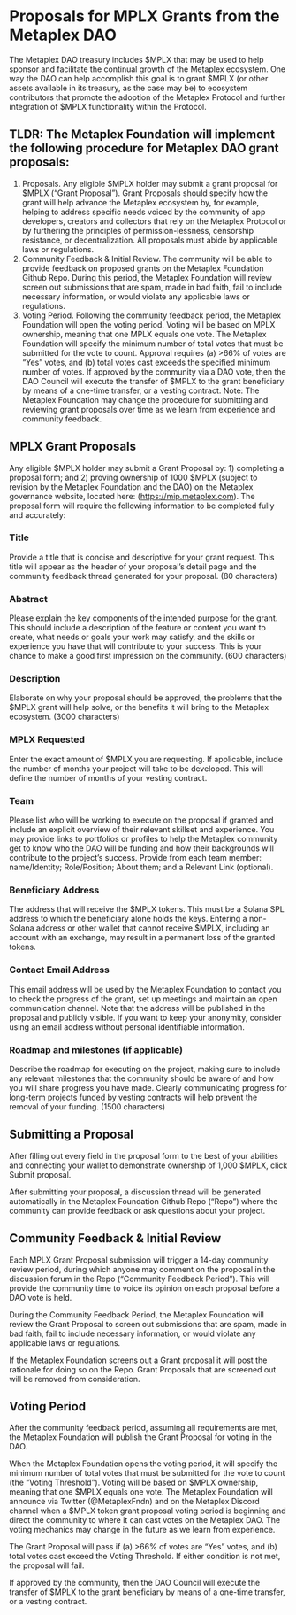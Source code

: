 # Proposals for MPLX Grants from the Metaplex DAO

The Metaplex DAO treasury includes $MPLX that may be used to help sponsor and facilitate the continual growth of the Metaplex ecosystem. One way the DAO can help accomplish this goal is to grant $MPLX (or other assets available in its treasury, as the case may be) to ecosystem contributors that promote the adoption of the Metaplex Protocol and further integration of $MPLX functionality within the Protocol.

## TLDR: The Metaplex Foundation will implement the following procedure for Metaplex DAO grant proposals:

1. Proposals. Any eligible $MPLX holder may submit a grant proposal for $MPLX (“Grant Proposal”). Grant Proposals should specify how the grant will help advance the Metaplex ecosystem by, for example, helping to address specific needs voiced by the community of app developers, creators and collectors that rely on the Metaplex Protocol or by furthering the principles of permission-lessness, censorship resistance, or decentralization. All proposals must abide by applicable laws or regulations.
2. Community Feedback & Initial Review. The community will be able to provide feedback on proposed grants on the Metaplex Foundation Github Repo. During this period, the Metaplex Foundation will review screen out submissions that are spam, made in bad faith, fail to include necessary information, or would violate any applicable laws or regulations.
3. Voting Period. Following the community feedback period, the Metaplex Foundation will open the voting period. Voting will be based on MPLX ownership, meaning that one MPLX equals one vote. The Metaplex Foundation will specify the minimum number of total votes that must be submitted for the vote to count. Approval requires (a) >66% of votes are “Yes” votes, and (b) total votes cast exceeds the specified minimum number of votes.
If approved by the community via a DAO vote, then the DAO Council will execute the transfer of $MPLX to the grant beneficiary by means of a one-time transfer, or a vesting contract.
Note: The Metaplex Foundation may change the procedure for submitting and reviewing grant proposals over time as we learn from experience and community feedback.

## MPLX Grant Proposals

Any eligible $MPLX holder may submit a Grant Proposal by: 1) completing a proposal form; and 2) proving ownership of 1000 $MPLX (subject to revision by the Metaplex Foundation and the DAO) on the Metaplex governance website, located here: (https://mip.metaplex.com).
The proposal form will require the following information to be completed fully and accurately:

### Title

Provide a title that is concise and descriptive for your grant request. This title will appear as the header of your proposal’s detail page and the community feedback thread generated for your proposal. (80 characters)

### Abstract

Please explain the key components of the intended purpose for the grant. This should include a description of the feature or content you want to create, what needs or goals your work may satisfy, and the skills or experience you have that will contribute to your success. This is your chance to make a good first impression on the community. (600 characters)

### Description

Elaborate on why your proposal should be approved, the problems that the $MPLX grant will help solve, or the benefits it will bring to the Metaplex ecosystem. (3000 characters)

### MPLX Requested

Enter the exact amount of $MPLX you are requesting. If applicable, include the number of months your project will take to be developed. This will define the number of months of your vesting contract.

### Team

Please list who will be working to execute on the proposal if granted and include an explicit overview of their relevant skillset and experience. You may provide links to portfolios or profiles to help the Metaplex community get to know who the DAO will be funding and how their backgrounds will contribute to the project’s success. Provide from each team member: name/Identity; Role/Position; About them; and a Relevant Link (optional).

### Beneficiary Address

The address that will receive the $MPLX tokens. This must be a Solana SPL address to which the beneficiary alone holds the keys. Entering a non-Solana address or other wallet that cannot receive $MPLX, including an account with an exchange, may result in a permanent loss of the granted tokens.

### Contact Email Address

This email address will be used by the Metaplex Foundation to contact you to check the progress of the grant, set up meetings and maintain an open communication channel. Note that the address will be published in the proposal and publicly visible. If you want to keep your anonymity, consider using an email address without personal identifiable information.

### Roadmap and milestones (if applicable)

Describe the roadmap for executing on the project, making sure to include any relevant milestones that the community should be aware of and how you will share progress you have made. Clearly communicating progress for long-term projects funded by vesting contracts will help prevent the removal of your funding. (1500 characters)

## Submitting a Proposal

After filling out every field in the proposal form to the best of your abilities and connecting your wallet to demonstrate ownership of 1,000 $MPLX, click Submit proposal.

After submitting your proposal, a discussion thread will be generated automatically in the Metaplex Foundation Github Repo (“Repo”) where the community can provide feedback or ask questions about your project.

## Community Feedback & Initial Review

Each MPLX Grant Proposal submission will trigger a 14-day community review period, during which anyone may comment on the proposal in the discussion forum in the Repo (“Community Feedback Period”). This will provide the community time to voice its opinion on each proposal before a DAO vote is held.

During the Community Feedback Period, the Metaplex Foundation will review the Grant Proposal to screen out submissions that are spam, made in bad faith, fail to include necessary information, or would violate any applicable laws or regulations.

If the Metaplex Foundation screens out a Grant proposal it will post the rationale for doing so on the Repo. Grant Proposals that are screened out will be removed from consideration.

## Voting Period

After the community feedback period, assuming all requirements are met, the Metaplex Foundation will publish the Grant Proposal for voting in the DAO.

When the Metaplex Foundation opens the voting period, it will specify the minimum number of total votes that must be submitted for the vote to count (the “Voting Threshold”). Voting will be based on $MPLX ownership, meaning that one $MPLX equals one vote. The Metaplex Foundation will announce via Twitter (@MetaplexFndn) and on the Metaplex Discord channel when a $MPLX token grant proposal voting period is beginning and direct the community to where it can cast votes on the Metaplex DAO. The voting mechanics may change in the future as we learn from experience.

The Grant Proposal will pass if (a) >66% of votes are “Yes” votes, and (b) total votes cast exceed the Voting Threshold. If either condition is not met, the proposal will fail.

If approved by the community, then the DAO Council will execute the transfer of $MPLX to the grant beneficiary by means of a one-time transfer, or a vesting contract.
